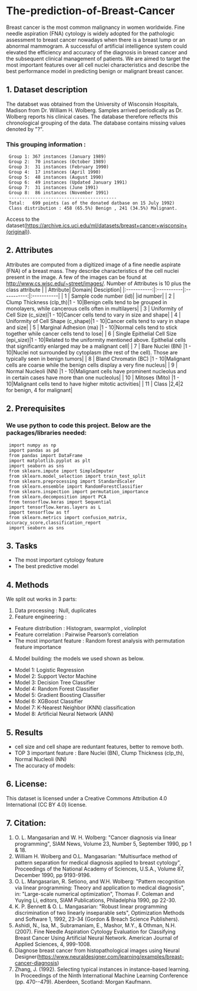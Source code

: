 # The-prediction-of-Breast-Cancer
Breast cancer is the most common malignancy in women worldwide. Fine needle aspiration (FNA) cytology is widely adopted for the pathologic assessment to breast cancer nowadays when there is a breast lump or an abnormal mammogram. A successful of artificial intelligence system could elevated the efficiency and accuracy of the diagnosis in breast cancer and the subsequent clinical management of patients. We are aimed to target the most important features over all cell nuclei characteristics and describe the best performance model in predicting benign or malignant breast cancer.

## 1. Dataset description
The databset was obtained from the University of Wisconsin Hospitals, Madison from Dr. William H. Wolberg. Samples arrived periodically as Dr. Wolberg reports his clinical cases. The database therefore reflects this chronological grouping of the data. The database contains missing values denoted by "?". 
### This grouping information :
     Group 1: 367 instances (January 1989)
     Group 2:  70 instances (October 1989)
     Group 3:  31 instances (February 1990)
     Group 4:  17 instances (April 1990)
     Group 5:  48 instances (August 1990)
     Group 6:  49 instances (Updated January 1991)
     Group 7:  31 instances (June 1991)
     Group 8:  86 instances (November 1991)
     -----------------------------------------
     Total:   699 points (as of the donated datbase on 15 July 1992) 
     Class distribution : 458 (65.5%) Benign , 241 (34.5%) Malignant.
Access to the dataset(https://archive.ics.uci.edu/ml/datasets/breast+cancer+wisconsin+(original)).

## 2. Attributes
Attributes are computed from a digitized image of a fine needle aspirate (FNA) of a breast mass. They describe characteristics of the cell nuclei present in the image. A few of the images can be found at http://www.cs.wisc.edu/~street/images/. Number of Attributes is 10 plus the class attribute
|  | Attribute| Domain| Desciption|
|:-----------:|:-----------|:-----------:|:-----------|
| 1 | Sample code number (id)|  |id number|
| 2 | Clump Thickness (clp_th)|1 - 10|Benign cells tend to be grouped in monolayers, while cancerous cells often in multilayers|
| 3 | Uniformity of Cell Size (c_size)|1 - 10|Cancer cells tend to vary in size and shape|
| 4 | Uniformity of Cell Shape (c_shape)|1 - 10|Cancer cells tend to vary in shape and size|
| 5 | Marginal Adhesion (ma)         |1 - 10|Normal cells tend to stick together while cancer cells tend to lose|
| 6 | Single Epithelial Cell Size (epi_size)|1 - 10|Related to the uniformity mentioned above. Epithelial cells that significantly enlarged may be a malignant cell|
| 7 | Bare Nuclei (BN)                   |1 - 10|Nuclei not surrounded by cytoplasm (the rest of the cell). Those are typically seen in benign tumors|
| 8 | Bland Chromatin (BC)               |1 - 10|Malignant cells are coarse while the benign cells display a very fine nucleus|
| 9 | Normal Nucleoli (NN)               |1 - 10|Malignant cells have prominent nucleolus and in certain cases have more than one nucleolus|
| 10 | Mitoses (Mito)                      |1 - 10|Malignant cells tend to have higher mitotic activities|
| 11 | Class                        |2,4|2 for benign, 4 for malignant|


## 2. Prerequisites
### We use python to code this project. Below are the packages/libraries needed:
     import numpy as np
     import pandas as pd
     from pandas import DataFrame
     import matplotlib.pyplot as plt
     import seaborn as sns
     from sklearn.impute import SimpleImputer
     from sklearn.model_selection import train_test_split
     from sklearn.preprocessing import StandardScaler
     from sklearn.ensemble import RandomForestClassifier
     from sklearn.inspection import permutation_importance
     from sklearn.decomposition import PCA
     from tensorflow.keras import Sequential
     import tensorflow.keras.layers as L
     import tensorflow as tf
     from sklearn.metrics import confusion_matrix, accuracy_score,classification_report
     import seaborn as sns

## 3. Tasks
* The most important cytology feature
* The best predictive model

## 4. Methods
We split out works in 3 parts:
1. Data processing : Null, duplicates
2. Feature engineering : 
* Feature distribution : Histogram, swarmplot , violinplot
* Feature correlation : Pairwise Pearson’s correlation
* The most important feature : Random forest analysis with permutation feature importance
4. Model building: the models we used shown as below.
* Model 1:  Logistic Regression
* Model 2:  Support Vector Machine
* Model 3:  Decision Tree Classifier
* Model 4:  Random Forest Classifier
* Model 5:  Gradient Boosting Classifier
* Model 6:  XGBoost Classifier
* Model 7:  K-Nearest Neighbor (KNN) classification
* Model 8:  Artificial Neural Network (ANN)

## 5. Results
* cell size and cell shape are reduntant features, better to remove both.
* TOP 3 important feature : Bare Nuclei (BN), Clump Thickness (clp_th), Normal Nucleoli (NN)
* The accuracy of models:

## 6. License:
This dataset is licensed under a Creative Commons Attribution 4.0 International (CC BY 4.0) license.

## 7. Citation:
1. O. L. Mangasarian and W. H. Wolberg: "Cancer diagnosis via linear programming", SIAM News, Volume 23, Number 5, September 1990, pp 1 & 18.
2. William H. Wolberg and O.L. Mangasarian: "Multisurface method of pattern separation for medical diagnosis applied to breast cytology", Proceedings of the National Academy of Sciences, U.S.A., Volume 87, December 1990, pp 9193-9196.
3. O. L. Mangasarian, R. Setiono, and W.H. Wolberg: "Pattern recognition via linear programming: Theory and application to medical diagnosis", in: "Large-scale numerical optimization", Thomas F. Coleman and Yuying Li, editors, SIAM Publications, Philadelphia 1990, pp 22-30.
4. K. P. Bennett & O. L. Mangasarian: "Robust linear programming discrimination of two linearly inseparable sets", Optimization Methods and Software 1, 1992, 23-34 (Gordon & Breach Science Publishers).
5. Ashidi, N., Isa, M., Subramaniam, E., Mashor, M.Y., & Othman, N.H. (2007). Fine Needle Aspiration Cytology Evaluation for Classifying Breast Cancer Using Artificial Neural Network. American Journal of Applied Sciences, 4, 999-1008.
6. Diagnose breast cancer from histopathological images using Neural Designer(https://www.neuraldesigner.com/learning/examples/breast-cancer-diagnosis)
7. Zhang, J. (1992). Selecting typical instances in instance-based learning. In Proceedings of the Ninth International Machine Learning Conference (pp. 470--479). Aberdeen, Scotland: Morgan Kaufmann.
